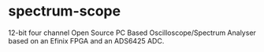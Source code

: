 # spectrum-scope
12-bit four channel Open Source PC Based Oscilloscope/Spectrum Analyser based on an Efinix FPGA and an ADS6425 ADC.
